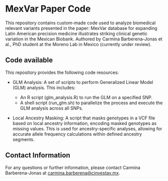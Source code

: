 # MexVar Paper Code
This repository contains custom-made code used to analyze biomedical relevant variants presented in the paper: MexVar database for expanding Latin American precision medicine illustrates striking clinical genetic variation in the Mexican Biobank. Authored by Carmina Barberena-Jonas et al., PhD student at the Moreno Lab in Mexico (currently under review).

## Code available 

This repository provides the following code resources:

- GLM Analysis: A set of scripts to perform Generalized Linear Model (GLM) analysis. This includes:

  -  An R script (glm_analysis.R) to run the GLM on a specified SNP.
  -  A shell script (run_glm.sh) to parallelize the process and execute the GLM analysis across all SNPs.
    
- Local Ancestry Masking: A script that masks genotypes in a VCF file based on local ancestry information, encoding masked genotypes as missing values. This is used for ancestry-specific analyses, allowing for accurate allele frequency calculations within defined ancestry segments.
 
## Contact Information 

For any questions or further information, please contact Carmina Barberena-Jonas at carmina.barberena@cinvestav.mx.



